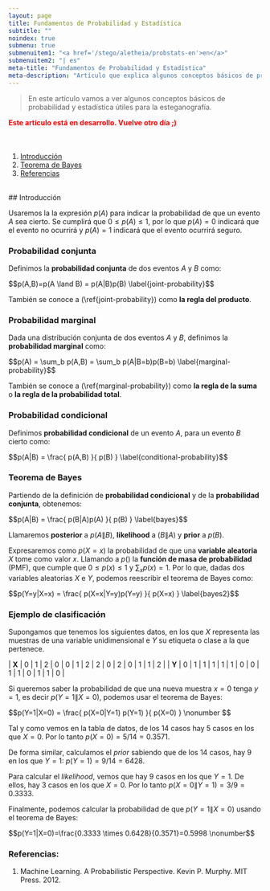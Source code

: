 ```yaml
---
layout: page
title: Fundamentos de Probabilidad y Estadística
subtitle: "" 
noindex: true
submenu: true
submenuitem1: "<a href='/stego/aletheia/probstats-en'>en</a>"
submenuitem2: "| es"
meta-title: "Fundamentos de Probabilidad y Estadística"
meta-description: "Artículo que explica algunos conceptos básicos de probabilidad y estadística útiles para la esteganografía"
---
```


> En este artículo vamos a ver algunos conceptos básicos de probabilidad y 
> estadística útiles para la esteganografía.


<p style='color:red;font-weight:bold'>
    Este artículo está en desarrollo. Vuelve otro día ;)
</p>


<style>
    [id]::before {
        content: '';
        display: block;
        height:      70px;
        margin-top: -70px;
        visibility: hidden;
    }
</style>

<div class='menu' style='margin-top:50px'></div>

1. [Introducción](#introducción)
2. [Teorema de Bayes](#teorema-de-bayes)
3. [Referencias](#referencias)


<br>
## Introducción

Usaremos la la expresión $p(A)$ para indicar la probabilidad de que un evento $A$ sea cierto. Se cumplirá que $0 \le p(A) \le1$, por lo que $p(A)=0$ indicará que el evento no ocurrirá y $p(A)=1$ indicará que el evento ocurrirá seguro. 


### Probabilidad conjunta

Definimos la **probabilidad conjunta** de dos eventos $A$ y $B$ como:

<p>
$$p(A,B)=p(A \land B) = p(A|B)p(B) \label{joint-probability}$$
</p>

También se conoce a (\ref{joint-probability}) como **la regla del producto**.


### Probabilidad marginal

Dada una distribución conjunta de dos eventos $A$ y $B$, definimos la **probabilidad marginal** como:

<p>
$$p(A) = \sum_b p(A,B) = \sum_b p(A|B=b)p(B=b) \label{marginal-probability}$$
</p>


También se conoce a (\ref{marginal-probability}) como **la regla de la suma** o **la regla de la probabilidad total**.


### Probabilidad condicional 

Definimos **probabilidad condicional** de un evento $A$, para un evento $B$ cierto como:

<p>
$$p(A|B) = \frac{ p(A,B) }{ p(B) } \label{conditional-probability}$$
</p>


### Teorema de Bayes

Partiendo de la definición de **probabilidad condicional** y de la **probabilidad conjunta**, obtenemos:

<p>
$$p(A|B) = \frac{ p(B|A)p(A) }{ p(B) } \label{bayes}$$
</p>

Llamaremos **posterior** a $p(A\|B)$, **likelihood** a $(B\|A)$ y **prior** a $p(B)$.



Expresaremos como $p(X=x)$ la probabilidad de que una **variable aleatoria** $X$ tome como valor $x$. Llamando a $p()$ la **función de masa de probabilidad** (PMF), que cumple que $0 \le p(x) \le 1$ y $\sum_x p(x)=1$. Por lo que, dadas dos variables aleatorias $X$ e $Y$, podemos reescribir el teorema de Bayes como:

<p>
$$p(Y=y|X=x) = \frac{ p(X=x|Y=y)p(Y=y) }{ p(X=x) } \label{bayes2}$$
</p>






### Ejemplo de clasificación

Supongamos que tenemos los siguientes datos, en los que $X$ representa las muestras de una variable unidimensional e $Y$ su etiqueta o clase a la que pertenece.

| **X** | 0 | 1 | 2 | 0 | 0 | 1 | 2 | 2 | 0 | 2 | 0 | 1 | 1 | 2 |
| **Y** | 0 | 1 | 1 | 1 | 1 | 1 | 0 | 0 | 1 | 1 | 0 | 1 | 1 | 0 |


Si queremos saber la probabilidad de que una nueva muestra $x=0$ tenga $y=1$, es decir $p(Y=1\|X=0)$, podemos usar el teorema de Bayes:

<p>
$$p(Y=1|X=0) = \frac{ p(X=0|Y=1) p(Y=1) }{ p(X=0) } \nonumber $$
</p>

Tal y como vemos en la tabla de datos, de los 14 casos hay 5 casos en los que $X=0$. Por lo tanto $p(X=0)=5/14=0.3571$.

De forma similar, calculamos el *prior* sabiendo que de los 14 casos, hay 9 en los que $Y=1$: $p(Y=1)=9/14=6428$.

Para calcular el *likelihood*, vemos que hay 9 casos en los que $Y=1$. De ellos, hay 3 casos en los que $X=0$. Por lo tanto $p(X=0\|Y=1)=3/9=0.3333$.

Finalmente, podemos calcular la probabilidad de que $p(Y=1\|X=0)$ usando el teorema de Bayes: 

<p>$$p(Y=1|X=0)=\frac{0.3333 \times 0.6428}{0.3571}=0.5998 \nonumber$$</p>






### Referencias:

1. Machine Learning. A Probabilistic Perspective. Kevin P. Murphy. MIT Press. 2012.







